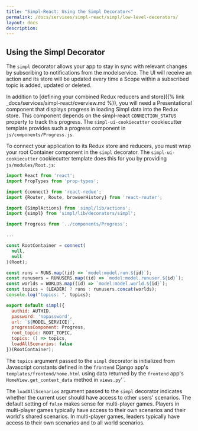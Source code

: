 ```yaml
---
title: "Simpl-React: Using the Simpl Decorator<"
permalink: /docs/services/simpl-react/simpl/low-level-decorators/
layout: docs
description:
---
```


## Using the Simpl Decorator


The `simpl` decorator allows your app to stay in sync with relevant changes by subscribing to notifications from the modelservice. 
The UI will receive an action and its store will be updated every time a Scope within a subscribed topic is added, updated or deleted.

In addition to [defining your combined Redux reducers and store]({% link _docs/services/simpl-react/overview.md %}), 
you will need a Presentational component that displays progress in loading Simpl data into the Redux store. 
This component depends on the simpl-react `CONNECTION_STATUS` property to track this progress.
The `simpl-ui-cookiecutter` cookiecutter template provides such a progress component in `js/components/Progress.js`.

To connect your application to its Redux store and reducers, you must wrap your root Container component in the `simpl` decorator. 
The `simpl-ui-cookiecutter` cookiecutter template does this for you by providing `js/modules/Root.js`:

```jsx
import React from 'react';
import PropTypes from 'prop-types';

import {connect} from 'react-redux';
import {Router, Route, browserHistory} from 'react-router';

import {SimplActions} from 'simpl/lib/actions';
import {simpl} from 'simpl/lib/decorators/simpl';

import Progress from '../components/Progress';

...

const RootContainer = connect(
  null,
  null
)(Root);

const runs = RUNS.map((id) => `model:model.run.${id}`);
const runusers = RUNUSERS.map((id) => `model:model.runuser.${id}`);
const worlds = WORLDS.map((id) => `model:model.world.${id}`);
const topics = (LEADER) ? runs : runusers.concat(worlds);
console.log("topics: ", topics);

export default simpl({
  authid: AUTHID,
  password: 'nopassword',
  url: `${MODEL_SERVICE}`,
  progressComponent: Progress,
  root_topic: ROOT_TOPIC,
  topics: () => topics,
  loadAllScenarios: false
})(RootContainer);

```

The `topics` argument passed to the `simpl` decorator is initialized from Javascript constants defined in the `frontend` Django app's 
`templates/frontend/home.html` using data returned by the `frontend` app's `HomeView.get_context_data` method in `views.py`'`.

The `loadAllScenarios` argument passed to the `simpl` decorator indicates whether the current user should have access to 
other users' scenarios. The default setting of `false` makes sense for multi-player games. Players in multi-player games 
typically have access to their own scenarios and their world's shared scenarios. In multi-player games, leaders typically 
have access to their own scenarios and to all world scenarios. 
